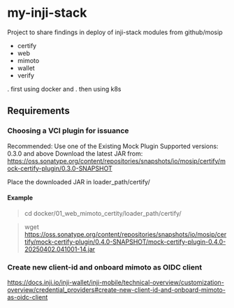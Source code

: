# my-inji-stack

Project to share findings in deploy of inji-stack modules from github/mosip

- certify
- web
- mimoto
- wallet
- verify

. first using docker and
. then using k8s

## Requirements

### Choosing a VCI plugin for issuance
Recommended: Use one of the Existing Mock Plugin
Supported versions: 0.3.0 and above
Download the latest JAR from:
https://oss.sonatype.org/content/repositories/snapshots/io/mosip/certify/mock-certify-plugin/0.3.0-SNAPSHOT

Place the downloaded JAR in loader_path/certify/

#### Example

> cd docker/01_web_mimoto_certity/loader_path/certify/

> wget https://oss.sonatype.org/content/repositories/snapshots/io/mosip/certify/mock-certify-plugin/0.4.0-SNAPSHOT/mock-certify-plugin-0.4.0-20250402.041001-14.jar


### Create new client-id and onboard mimoto as OIDC client

https://docs.inji.io/inji-wallet/inji-mobile/technical-overview/customization-overview/credential_providers#create-new-client-id-and-onboard-mimoto-as-oidc-client